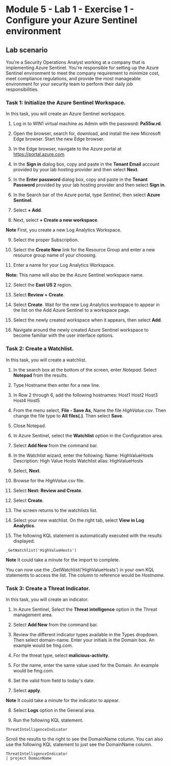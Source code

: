 # Module 5 - Lab 1 - Exercise 1 - Configure your Azure Sentinel environment

## Lab scenario

You're a Security Operations Analyst working at a company that is implementing Azure Sentinel. You're responsible for setting up the Azure Sentinel environment to meet the company requirement to minimize cost, meet compliance regulations, and provide the most manageable environment for your security team to perform their daily job responsibilities.

### Task 1: Initialize the Azure Sentinel Workspace.

In this task, you will create an Azure Sentinel workspace.

1. Log in to WIN1 virtual machine as Admin with the password: **Pa55w.rd**.  

2.  Open the browser, search for, download, and install the new Microsoft Edge browser. Start the new Edge browser.

3.  In the Edge browser, navigate to the Azure portal at https://portal.azure.com.

4. In the **Sign in** dialog box, copy and paste in the **Tenant Email** account provided by your lab hosting provider and then select **Next**.

5. In the **Enter password** dialog box, copy and paste in the **Tenant Password** provided by your lab hosting provider and then select **Sign in**.

6. In the Search bar of the Azure portal, type *Sentinel*, then select **Azure Sentinel**.

7. Select **+ Add**.

8. Next, select **+ Create a new workspace**.

**Note** First, you create a new Log Analytics Workspace.

9. Select the proper Subscription.

10. Select the **Create New** link for the Resource Group and enter a new resource group name of your choosing.

11. Enter a name for your Log Analytics Workspace.

**Note:** This name will also be the Azure Sentinel workspace name.

12. Select the **East US 2** region.  

13. Select **Review + Create**.

14. Select **Create**. Wait for the new Log Analytics workspace to appear in the list on the Add Azure Sentinel to a workspace page.  

16. Select the newly created workspace when it appears, then select **Add**.

17. Navigate around the newly created Azure Sentinel workspace to become familiar with the user interface options.

### Task 2: Create a Watchlist.

In this task, you will create a watchlist.

1. In the search box at the bottom of the screen, enter *Notepad*.  Select **Notepad** from the results.

2. Type Hostname then enter for a new line.

3. In Row 2 through 6, add the following hostnames:
    Host1
    Host2
    Host3
    Host4
    Host5

4. From the menu select, **File - Save As**, Name the file *HighValue.csv*.  Then change the file type to **All files(*.*)**.  Then select **Save**.

5. Close Notepad.

6. In Azure Sentinel, select the **Watchlist** option in the Configuration area.

7. Select **Add New** from the command bar.

8. In the Watchlist wizard, enter the following:
    Name: HighValueHosts
    Description: High Value Hosts
    Watchlist alias: HighValueHosts

9. Select, **Next**.

10. Browse for the *HighValue.csv* file.

11. Select **Next: Review and Create**.

12. Select **Create**.

13. The screen returns to the watchlists list.

14. Select your new watchlist.  On the right tab, select **View in Log Analytics**.

15. The following KQL statement is automatically executed with the results displayed.

```KQL
_GetWatchlist('HighValueHosts')
```
**Note** It could take a minute for the import to complete.

You can now use the _GetWatchlist('HighValueHosts') in your own KQL statements to access the list. The column to reference would be *Hostname*.

### Task 3: Create a Threat Indicator.

In this task, you will create an indicator.

1. In Azure Sentinel, Select the **Threat intelligence** option in the Threat management area.

2. Select **Add New** from the command bar.

3. Review the different indicator types available in the Types dropdown.  Then select domain-name. Enter your initials in the Domain box. An example would be fmg.com.

4. For the threat type, select **malicious-activity**.

5. For the name, enter the same value used for the Domain. An example would be fmg.com.

6. Set the valid from field to today's date.

7. Select **apply**.

**Note** It could take a minute for the indicator to appear.

8. Select **Logs** option in the General area.

9. Run the following KQL statement.

```KQL
ThreatIntelligenceIndicator 
```
Scroll the results to the right to see the DomainName column. You can also use the following KQL statement to just see the DomainName column.

```KQL
ThreatIntelligenceIndicator 
| project DomainName
```
